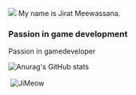 ![](https://user-images.githubusercontent.com/18350557/176309783-0785949b-9127-417c-8b55-ab5a4333674e.gif) My name is Jirat Meewassana.

### Passion in game development


Passion in gamedeveloper

![Anurag's GitHub stats](https://github-readme-stats.vercel.app/api?username=JiMeow&show_icons=true&theme=radical)

<p>&nbsp;<img align="center" src="https://github-readme-stats.vercel.app/api/top-langs/?username=JiMeow&hide=Shaderlab,Tex,ASP.net,HLSL&theme=dark&layout=compact" alt="JiMeow" /></p>
